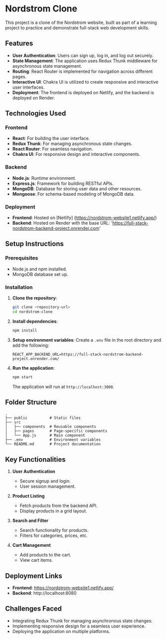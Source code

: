 # Nordstrom Clone

This project is a clone of the Nordstrom website, built as part of a learning project to practice and demonstrate full-stack web development skills.

## Features

- **User Authentication**: Users can sign up, log in, and log out securely.
- **State Management**: The application uses Redux Thunk middleware for asynchronous state management.
- **Routing**: React Router is implemented for navigation across different pages.
- **Interactive UI**: Chakra UI is utilized to create responsive and interactive user interfaces.
- **Deployment**: The frontend is deployed on Netlify, and the backend is deployed on Render.

## Technologies Used

### Frontend
- **React**: For building the user interface.
- **Redux Thunk**: For managing asynchronous state changes.
- **React Router**: For seamless navigation.
- **Chakra UI**: For responsive design and interactive components.

### Backend
- **Node.js**: Runtime environment.
- **Express.js**: Framework for building RESTful APIs.
- **MongoDB**: Database for storing user data and other resources.
- **Mongoose**: For schema-based modeling of MongoDB data.

### Deployment
- **Frontend**: Hosted on [Netlify]  (https://nordstrom-website1.netlify.app/)
- **Backend**: Hosted on Render with the base URL: 'https://full-stack-nordstrom-backend-project.onrender.com'

## Setup Instructions

### Prerequisites
- Node.js and npm installed.
- MongoDB database set up.

### Installation

1. **Clone the repository**:
   ```bash
   git clone <repository-url>
   cd nordstrom-clone
   ```

2. **Install dependencies**:
   ```bash
   npm install
   ```

3. **Setup environment variables**:
   Create a `.env` file in the root directory and add the following:
   ```env
   REACT_APP_BACKEND_URL=https://full-stack-nordstrom-backend-project.onrender.com/
   ```

4. **Run the application**:
   ```bash
   npm start
   ```

   The application will run at `http://localhost:3000`.

## Folder Structure

```
.
├── public          # Static files
├── src
│   ├── components  # Reusable components
│   ├── pages       # Page-specific components
│   └── App.js      # Main component
├── .env            # Environment variables
└── README.md       # Project documentation
```

## Key Functionalities

1. **User Authentication**
   - Secure signup and login.
   - User session management.

2. **Product Listing**
   - Fetch products from the backend API.
   - Display products in a grid layout.

3. **Search and Filter**
   - Search functionality for products.
   - Filters for categories, prices, etc.

4. **Cart Management**
   - Add products to the cart.
   - View cart items.

## Deployment Links

- **Frontend**: https://nordstrom-website1.netlify.app/
- **Backend**: http://localhost:8080

## Challenges Faced

- Integrating Redux Thunk for managing asynchronous state changes.
- Implementing responsive design for a seamless user experience.
- Deploying the application on multiple platforms.





